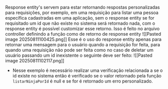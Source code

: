 Response entity's servem para estar retornando respostas personalizadas para requisições, por exemplo, em uma requisição para listar uma pessoa específica cadastradas em uma aplicação, sem o response entity se for requisitado um id que não existe no sistema será retornado nada, com o response entity é possível customizar esse retorno.
Isso é feito no arquivo controller definindo a função como de retorno de response entity 
![[Pasted image 20250811100425.png]]
Esse é o uso do response entity apenas para retornar uma mensagem para o usuário quando a requisição for feita, para quando uma requisição não pode ser feita como no caso de deletar um usuário passando um id inexistente o seguinte deve ser feito:
![[Pasted image 20250811102117.png]]
- Nesse exemplo é necessário realizar uma verificação relacionada a se o id existe no sistema então é verificado se o valor retornado pela função `listarNinjaPorId` é null e se for é retornado um erro personalizado.









